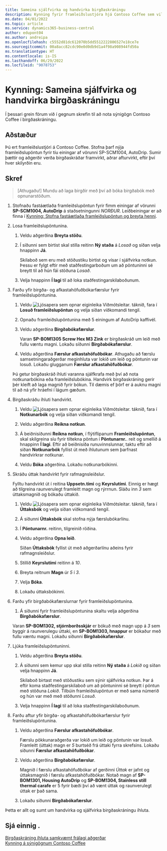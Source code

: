 ```yaml
---
title: Sameina sjálfvirka og handvirka birgðaskráningu
description: Kynning fyrir framleiðslustjóra hjá Contoso Coffee sem vill sameina sjálfvirka og handvirka birgðaskráningu.
ms.date: 04/01/2022
ms.topic: article
ms.service: dynamics365-business-central
author: edupont04
ms.author: andreipa
ms.openlocfilehash: c5552d81dc612070b5dd5512222806527e18ce7e
ms.sourcegitcommit: 00a8acc82cdc90e0d0db9d1a4f98a908944fd50a
ms.translationtype: HT
ms.contentlocale: is-IS
ms.lasthandoff: 06/29/2022
ms.locfileid: "9078753"
---
```

# <a name="walkthrough-combine-automatic-and-manual-flushing"></a>Kynning: Sameina sjálfvirka og handvirka birgðaskráningu

Í þessari grein förum við í gegnum skrefin til að nota sýnigögn Contoso Coffee í birgðaskráningu.  

## <a name="scenario"></a>Aðstæður

Þú ert framleiðslustjóri á Contoso Coffee. Stofna þarf nýja framleiðslupöntun fyrir tíu einingar af vörunni SP-SCM1004, AutoDrip. Sumir þættir og aðgerðir verða birgðaskráðar framvirkt, aðrar afturvirkt, eftir því hver skilyrðin eru.

## <a name="steps"></a>Skref

> [Athugaðu!] Mundu að laga birgðir með því að bóka birgðabók með opnunarstöðum.

1. Stofnaðu fastáætlaða framleiðslupöntun fyrir fimm einingar af vörunni **SP-SCM1004, AutoDrip** á staðsetningunni *NORÐUR*. Leiðbeiningar er að finna í [Kynning: Stofna fastáætlaða framleiðslupöntun og breyta henni](create-firm-planned-production-order-change.md).  

2. Losa framleiðslupöntunina.

    1. Veldu aðgerðina **Breyta stöðu**.  

    2. Í síðunni sem birtist skal stilla reitinn **Ný staða** á *Losað* og síðan velja hnappinn **Já**.  

        Skilaboð sem eru með stöðustiku birtist og vísar í sjálfvirka notkun. Þessu er fylgt eftir með staðfestingarboðum um að pöntuninni sé breytt til að hún fái stöðuna *Losað*.  

    3. Velja hnappinn **Í lagi** til að loka staðfestingarskilaboðunum.

3. Farðu yfir birgða- og afkastahöfuðbókarfærslur fyrir framleiðslupöntunina.

    1. Veldu ![Ljósapera sem opnar eiginleika Viðmótsleitar.](../media/ui-search/search_small.png "Segðu mér hvað þú vilt gera") táknið, fara í **Losuð framleiðslupöntun** og velja síðan viðkomandi tengil.  

    2. Opnaðu framleiðslupöntunina með 5 einingum af AutoDrip kaffivél.  

    3. Veldu aðgerðina **Birgðabókafærslur**.  

        Varan **SP-BOM1305 Screw Hex M3 Zink** er birgðaskráð um leið með fullu væntu magni. Lokaðu síðunni **Birgðabókafærslur**.  

    4. Veldu aðgerðina **Færslur afkastahöfuðbókar**.  Athugaðu að færslu samsetningaraðgerðar meginhluta var lokið um leið og pöntunin var losuð. Lokaðu glugganum **Færslur afkastahöfuðbókar**.

    Þú getur birgðaskráð íhluti varanna sjálfkrafa með því að nota notkunarbókina eða framleiðslubókina. Handvirk birgðaskráning gerir þér kleift að laga magnið fyrir bókun. Til dæmis ef þörf er á auknu magni til að ná yfir hráefni í lágum gæðum.
4. Birgðaskráðu íhluti handvirkt.  
    1. Veldu ![Ljósapera sem opnar eiginleika Viðmótsleitar.](../media/ui-search/search_small.png "Segðu mér hvað þú vilt gera") táknið, fara í **Notkunarbók** og velja síðan viðkomandi tengil.  

    2. Veldu aðgerðina **Reikna notkun**.  

    3. Á beiðnisíðunni **Reikna notkun**, í flýtiflipanum **Framleiðslupöntun**, skal skilgreina síu fyrir tiltekna pöntun í **Pöntunarnr.**. reit og smellið á hnappinn **Í lagi**. Eftir að beiðnisíða runuvinnslunnar, taktu eftir að síðan **Notkunarbók** fyllist út með íhlutunum sem þarfnast handvirkrar notkunar.

    4. Veldu **Bóka** aðgerðina. Lokaðu notkunarbókinni.

5. Skráðu úttak handvirkt fyrir rafmagnsleiðslur.  

    Fylltu handvirkt út í reitina **Uppsetn.tími** og **Keyrslutími**. Einnig er hægt að tilgreina raunverulegt framleitt magn og rýrrnun. Sláðu inn *3* sem úttaksmagnið og bókaðu úttakið.

    1. Veldu ![Ljósapera sem opnar eiginleika Viðmótsleitar.](../media/ui-search/search_small.png "Segðu mér hvað þú vilt gera") táknið, fara í **Úttaksbók** og velja síðan viðkomandi tengil.  

    2. Á síðunni **Úttaksbók** skal stofna nýja færslubókarlínu.  

    3. Í **Pöntunarnr.** reitinn, tilgreinið röðina.  

    4. Veldu aðgerðina **Opna leið**.  

        Síðan **Úttaksbók** fyllist út með aðgerðarlínu aðeins fyrir rafmagnsleiðslur.

    5. Stillið **Keyrslutími** reitinn á *10*.  

    6. Breyta reitnum **Magn** úr *5* í *3*.

    7. Velja **Bóka**.  
    8. Lokaðu úttaksbókinni.

6. Farðu yfir birgðabókafærslurnar fyrir framleiðslupöntunina.

    1. Á síðunni fyrir framleiðslupöntunina skaltu velja aðgerðina **Birgðabókafærslur**.  

    Varan **SP-BOM1302, stjórnborðsskjár** er bókuð með magn upp á *3* sem byggir á raunverulegu úttaki, en **SP-BOM1303, hnappur** er bókaður með fullu væntu magni. Lokaðu síðunni **Birgðabókafærslur**.

7. Ljúka framleiðslupöntuninni.  

    1. Veldu aðgerðina **Breyta stöðu**.
    2. Á síðunni sem kemur upp skal stilla reitinn **Ný staða** á *Lokið* og síðan velja hnappinn **Já**.  

        Skilaboð birtast með stöðustiku sem sýnir sjálfvirka notkun. Þar á eftir koma staðfestingarskilaboð um að pöntuninni sé breytt í pöntun með stöðuna *Lokið*. Tilbúin framleiðslupöntun er með sama númerið og hún var með með stöðunni *Losuð*.
    3. Velja hnappinn **Í lagi** til að loka staðfestingarskilaboðunum.

8. Farðu aftur yfir birgða- og afkastahöfuðbókarfærslur fyrir framleiðslupöntunina.

    1. Veldu aðgerðina **Færslur afkastahöfuðbókar**.  

        Færslu pökkunaraðgerða var lokið um leið og pöntunin var losuð. Framleitt (úttak) magn er *5* burtséð frá úttaki fyrra skrefsins. Lokaðu síðunni **Færslur afkastahöfuðbókar**.

    2. Veldu aðgerðina **Birgðabókafærslur**.  

        Magnið í færslu afkastahöfuðbókar af gerðinni *Úttak* er jafnt og úttaksmagnið í færslu afkastahöfuðbókar. Notað magn af **SP-BOM1301, Housing AutoDrip** og **SP-BOM1304, Stainless still thermal carafe** er 5 fyrir bæði því að vænt úttak og raunverulegt úttak er það sama. 

    3. Lokaðu síðunni **Birgðabókafærslur**.  

Þetta er allt og sumt um handvirka og sjálfvirka birgðaskráningu íhluta.

## <a name="see-also"></a>Sjá einnig .

[Birgðaskráning íhluta samkvæmt frálagi aðgerðar](../production-how-to-flush-components-according-to-operation-output.md)  
[Kynning á sýnigögnum Contoso Coffee](contoso-coffee-intro.md)  
